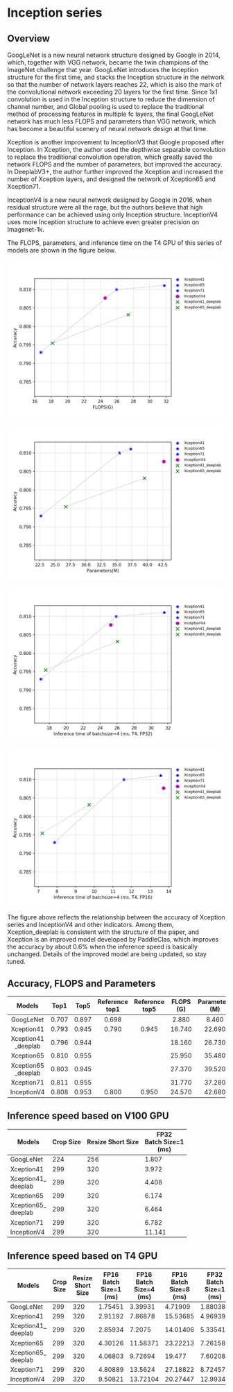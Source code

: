# Inception series

## Overview

GoogLeNet is a new neural network structure designed by Google in 2014, which, together with VGG network, became the twin champions of the ImageNet challenge that year. GoogLeNet introduces the Inception structure for the first time, and stacks the Inception structure in the network so that the number of network layers reaches 22, which is also the mark of the convolutional network exceeding 20 layers for the first time. Since 1x1 convolution is used in the Inception structure to reduce the dimension of channel number, and Global pooling is used to replace the traditional method of processing features in multiple fc layers, the final GoogLeNet network has much less FLOPS and parameters than VGG network, which has become a beautiful scenery of neural network design at that time.

Xception is another improvement to InceptionV3 that Google proposed after Inception. In Xception, the author used the depthwise separable convolution to replace the traditional convolution operation, which greatly saved the network FLOPS and the number of parameters, but improved the accuracy. In DeeplabV3+, the author further improved the Xception and increased the number of Xception layers, and designed the network of Xception65 and Xception71.

InceptionV4 is a new neural network designed by Google in 2016, when residual structure were all the rage, but the authors believe that high performance can be achieved using only Inception structure. InceptionV4 uses more Inception structure to achieve even greater precision on Imagenet-1k.

The FLOPS, parameters, and inference time on the T4 GPU of this series of models are shown in the figure below.

![](../../images/models/T4_benchmark/t4.fp32.bs4.Inception.flops.png)

![](../../images/models/T4_benchmark/t4.fp32.bs4.Inception.params.png)

![](../../images/models/T4_benchmark/t4.fp32.bs4.Inception.png)

![](../../images/models/T4_benchmark/t4.fp16.bs4.Inception.png)

The figure above reflects the relationship between the accuracy of Xception series and InceptionV4 and other indicators. Among them, Xception_deeplab is consistent with the structure of the paper, and Xception is an improved model developed by PaddleClas, which improves the accuracy by about 0.6% when the inference speed is basically unchanged. Details of the improved model are being updated, so stay tuned.


## Accuracy, FLOPS and Parameters

| Models             | Top1   | Top5   | Reference<br>top1 | Reference<br>top5 | FLOPS<br>(G) | Parameters<br>(M) |
|:--:|:--:|:--:|:--:|:--:|:--:|:--:|
| GoogLeNet          | 0.707  | 0.897  | 0.698             |                   | 2.880        | 8.460             |
| Xception41         | 0.793  | 0.945  | 0.790             | 0.945             | 16.740       | 22.690            |
| Xception41<br>_deeplab | 0.796  | 0.944  |                   |                   | 18.160       | 26.730            |
| Xception65         | 0.810  | 0.955  |                   |                   | 25.950       | 35.480            |
| Xception65<br>_deeplab | 0.803  | 0.945  |                   |                   | 27.370       | 39.520            |
| Xception71         | 0.811  | 0.955  |                   |                   | 31.770       | 37.280            |
| InceptionV4        | 0.808  | 0.953  | 0.800             | 0.950             | 24.570       | 42.680            |



## Inference speed based on V100 GPU

| Models                 | Crop Size | Resize Short Size | FP32<br>Batch Size=1<br>(ms) |
|------------------------|-----------|-------------------|--------------------------|
| GoogLeNet              | 224       | 256               | 1.807                    |
| Xception41             | 299       | 320               | 3.972                    |
| Xception41_<br>deeplab | 299       | 320               | 4.408                    |
| Xception65             | 299       | 320               | 6.174                    |
| Xception65_<br>deeplab | 299       | 320               | 6.464                    |
| Xception71             | 299       | 320               | 6.782                    |
| InceptionV4            | 299       | 320               | 11.141                   |



## Inference speed based on T4 GPU

| Models             | Crop Size | Resize Short Size | FP16<br>Batch Size=1<br>(ms) | FP16<br>Batch Size=4<br>(ms) | FP16<br>Batch Size=8<br>(ms) | FP32<br>Batch Size=1<br>(ms) | FP32<br>Batch Size=4<br>(ms) | FP32<br>Batch Size=8<br>(ms) |
|--------------------|-----------|-------------------|------------------------------|------------------------------|------------------------------|------------------------------|------------------------------|------------------------------|
| GoogLeNet          | 299       | 320               | 1.75451                      | 3.39931                      | 4.71909                      | 1.88038                      | 4.48882                      | 6.94035                      |
| Xception41         | 299       | 320               | 2.91192                      | 7.86878                      | 15.53685                     | 4.96939                      | 17.01361                     | 32.67831                     |
| Xception41_<br>deeplab | 299       | 320               | 2.85934                      | 7.2075                       | 14.01406                     | 5.33541                      | 17.55938                     | 33.76232                     |
| Xception65         | 299       | 320               | 4.30126                      | 11.58371                     | 23.22213                     | 7.26158                      | 25.88778                     | 53.45426                     |
| Xception65_<br>deeplab | 299       | 320               | 4.06803                      | 9.72694                      | 19.477                       | 7.60208                      | 26.03699                     | 54.74724                     |
| Xception71         | 299       | 320               | 4.80889                      | 13.5624                      | 27.18822                     | 8.72457                      | 31.55549                     | 69.31018                     |
| InceptionV4        | 299       | 320               | 9.50821                      | 13.72104                     | 20.27447                     | 12.99342                     | 25.23416                     | 43.56121                     |
